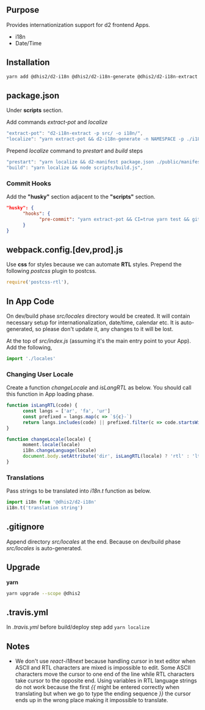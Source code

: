 ## Purpose

Provides internationization support for d2 frontend Apps.

- i18n
- Date/Time

## Installation
```bash
yarn add @dhis2/d2-i18n @dhis2/d2-i18n-generate @dhis2/d2-i18n-extract postcss-rtl husky@next prettier
```

## package.json
Under **scripts** section.

Add commands *extract-pot* and *localize*
```js
"extract-pot": "d2-i18n-extract -p src/ -o i18n/",
"localize": "yarn extract-pot && d2-i18n-generate -n NAMESPACE -p ./i18n/ -o ./src/locales/",
```

Prepend *localize* command to *prestart* and *build* steps
```js
"prestart": "yarn localize && d2-manifest package.json ./public/manifest.webapp",
"build": "yarn localize && node scripts/build.js",
```

### Commit Hooks

Add the __"husky"__ section adjacent to the __"scripts"__ section.

```json
"husky": {
      "hooks": {
            "pre-commit": "yarn extract-pot && CI=true yarn test && git add -A ."
      }
}
```

## webpack.config.[dev,prod].js
Use **css** for styles because we can automate **RTL** styles. Prepend the following _postcss_ plugin to postcss.

```js
require('postcss-rtl'),
```

## In App Code
On dev/build phase *src/locales* directory would be created. It will contain necessary setup for internationalization, date/time, calendar etc. It is auto-generated, so please don't update it, any changes to it will be lost.

At the top of *src/index.js* (assuming it's the main entry point to your App). Add the following,

```js
import './locales'
```

### Changing User Locale
Create a function *changeLocale* and *isLangRTL* as below. You should call this function in App loading phase.

```js
function isLangRTL(code) {
      const langs = ['ar', 'fa', 'ur']
      const prefixed = langs.map(c => `${c}-`)
      return langs.includes(code) || prefixed.filter(c => code.startsWith(c)).length > 0
}

function changeLocale(locale) {
      moment.locale(locale)
      i18n.changeLanguage(locale)
      document.body.setAttribute('dir', isLangRTL(locale) ? 'rtl' : 'ltr')
}
```

### Translations
Pass strings to be translated into _i18n.t_ function as below.

```js
import i18n from '@dhis2/d2-i18n'
i18n.t('translation string')
```

## .gitignore
Append directory *src/locales* at the end. Because on dev/build phase *src/locales* is auto-generated.

## Upgrade
__yarn__
```bash
yarn upgrade --scope @dhis2
```

## .travis.yml
In *.travis.yml* before build/deploy step add `yarn localize`

## Notes
- We don't use _react-i18next_ because handling cursor in text editor when ASCII and RTL characters are mixed is impossible to edit. Some ASCII characters move the cursor to one end of the line while RTL characters take cursor to the opposite end. Using variables in RTL language strings do not work because the first _{{_ might be entered correctly when translating but when we go to type the ending sequence _}}_ the cursor ends up in the wrong place making it impossible to translate.

